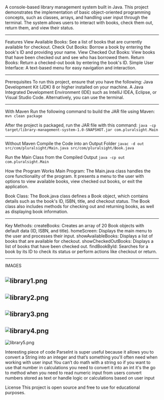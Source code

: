 A console-based library management system built in Java.
This project demonstrates the implementation of basic object-oriented programming concepts, 
such as classes, arrays, and handling user input through the terminal. 
The system allows users to interact with books, check them out, return them, and view their status.

------------------------------------------------------------------------------------------------------

Features
View Available Books: See a list of books that are currently available for checkout.
Check Out Books: Borrow a book by entering the book's ID and providing your name.
View Checked Out Books: View books that have been checked out and see who has borrowed them.
Return Books: Return a checked-out book by entering the book's ID.
Simple User Interface: A text-based menu for easy navigation and interaction.

------------------------------------------------------------------------------------------------------

Prerequisites
To run this project, ensure that you have the following:
Java Development Kit (JDK) 8 or higher installed on your machine.
A Java Integrated Development Environment (IDE) such as IntelliJ IDEA, Eclipse, or Visual Studio Code. 
Alternatively, you can use the terminal.

------------------------------------------------------------------------------------------------------

With Maven
Run the following command to build the JAR file using Maven:
```mvn clean package```

After the project is packaged, run the JAR file with this command:
```java -cp target/library-management-system-1.0-SNAPSHOT.jar com.pluralsight.Main```

------------------------------------------------------------------------------------------------------

Without Maven
Compile the Code into an Output Folder
```javac -d out src/com/pluralsight/Main.java src/com/pluralsight/Book.java```

Run the Main Class from the Compiled Output
```java -cp out com.pluralsight.Main```

How the Program Works
Main Program:
The Main.java class handles the core functionality of the program. It presents a menu to the user with options to view available books, view checked out books, or exit the application.

Book Class:
The Book.java class defines a Book object, which contains details such as the book's ID, ISBN, title, and checkout status. The Book class also includes methods for checking out and returning books, as well as displaying book information.

------------------------------------------------------------------------------------------------------

Key Methods:
createBooks: Creates an array of 20 Book objects with default data (ID, ISBN, and title).
homeScreen: Displays the main menu to the user and processes their input.
showAvailableBooks: Displays a list of books that are available for checkout.
showCheckedOutBooks: Displays a list of books that have been checked out.
findBookById: Searches for a book by its ID to check its status or perform actions like checkout or return.

------------------------------------------------------------------------------------------------------

IMAGES


![library1.png](src/imgs/library1.png)
------------------------------------------------------------------------------------------------------
![library2.png](src/imgs/library2.png)
------------------------------------------------------------------------------------------------------
![library3.png](src/imgs/library3.png)
------------------------------------------------------------------------------------------------------
![library4.png](src/imgs/library4.png)
------------------------------------------------------------------------------------------------------
![library5.png](src/imgs/library5.png)

Interesting piece of code
ParseInt is super useful because it allows you to convert a String into an integer and that’s something you'll often need 
when working with user input You can’t do math with a string so if you want to use that number in calculations 
you need to convert it into an int it's the go to method when you need to read numeric input from users convert numbers 
stored as text or handle logic or calculations based on user input


License
This project is open source and free to use for educational purposes.

